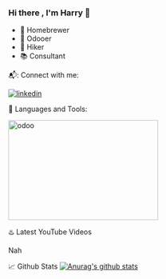 ### Hi there , I'm Harry 👋

- :beer: Homebrewer
- :purple_heart: Odooer
- :mount_fuji: Hiker
- :books: Consultant

:mailbox_with_mail:: Connect with me:

<a href="https://www.linkedin.com/in/harry-chang-01b626107/" title="Harry"><img src="https://img.icons8.com/android/24/000000/linkedin.png" alt="linkedin" border="0"></a>

:checkered_flag: Languages and Tools:

<img src="https://odoocdn.com/openerp_website/static/src/img/assets/svg/odoo_community_member_rgb.svg" width = "300" height = "200" alt="odoo" align=center />

:hotsprings: Latest YouTube Videos

Nah

📈 Github Stats
[![Anurag's github stats](https://github-readme-stats.vercel.app/api?username=ksharry)](https://github.com/ksharry/github-readme-stats)
